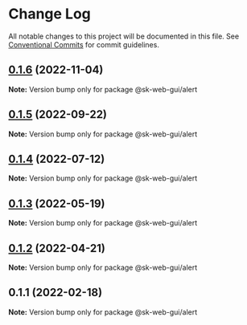 # Change Log

All notable changes to this project will be documented in this file.
See [Conventional Commits](https://conventionalcommits.org) for commit guidelines.

## [0.1.6](https://github.com/Sundsvallskommun/web-shared-components/compare/@sk-web-gui/alert@0.1.5...@sk-web-gui/alert@0.1.6) (2022-11-04)

**Note:** Version bump only for package @sk-web-gui/alert

## [0.1.5](https://github.com/Sundsvallskommun/web-shared-components/compare/@sk-web-gui/alert@0.1.4...@sk-web-gui/alert@0.1.5) (2022-09-22)

**Note:** Version bump only for package @sk-web-gui/alert

## [0.1.4](https://github.com/Sundsvallskommun/web-shared-components/compare/@sk-web-gui/alert@0.1.3...@sk-web-gui/alert@0.1.4) (2022-07-12)

**Note:** Version bump only for package @sk-web-gui/alert

## [0.1.3](https://github.com/Sundsvallskommun/web-shared-components/compare/@sk-web-gui/alert@0.1.2...@sk-web-gui/alert@0.1.3) (2022-05-19)

**Note:** Version bump only for package @sk-web-gui/alert

## [0.1.2](https://github.com/Sundsvallskommun/web-shared-components/compare/@sk-web-gui/alert@0.1.1...@sk-web-gui/alert@0.1.2) (2022-04-21)

**Note:** Version bump only for package @sk-web-gui/alert

## 0.1.1 (2022-02-18)

**Note:** Version bump only for package @sk-web-gui/alert
